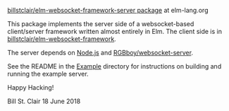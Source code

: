 [billstclair/elm-websocket-framework-server package](http://package.elm-lang.org/packages/billstclair/elm-websocket-framework-server/latest) at elm-lang.org

This package implements the server side of a websocket-based client/server framework written almost entirely in Elm. The client side is in [billstclair/elm-websocket-framework](http://package.elm-lang.org/packages/billstclair/elm-websocket-framework/latest).

The server depends on [Node.js](https://nodejs.org/) and [RGBboy/websocket-server](http://package.elm-lang.org/packages/RGBboy/websocket-server/latest).

See the README in the [Example](https://github.com/billstclair/elm-websocket-framework-server/tree/master/example) directory for instructions on building and running the example server.

Happy Hacking!

Bill St. Clair
18 June 2018
